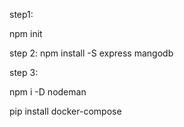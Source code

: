 step1:

npm init

step 2: 
npm install -S express mangodb

step 3: 

npm i -D nodeman

pip install docker-compose